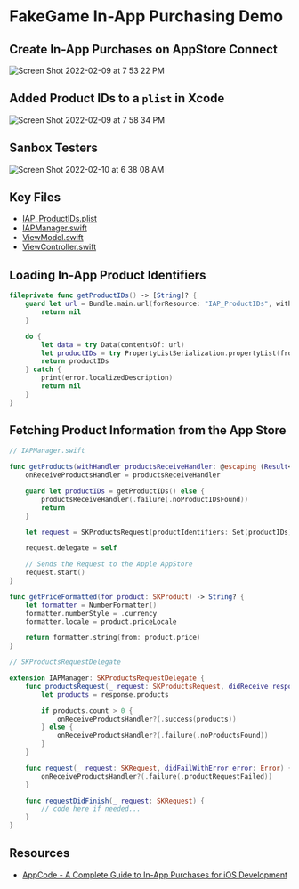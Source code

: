 # FakeGame In-App Purchasing Demo

## Create In-App Purchases on AppStore Connect

![Screen Shot 2022-02-09 at 7 53 22 PM](https://user-images.githubusercontent.com/1819208/153316030-97968088-6dae-4fd1-9fc8-ca801cea37be.png)

## Added Product IDs to a `plist` in Xcode 

![Screen Shot 2022-02-09 at 7 58 34 PM](https://user-images.githubusercontent.com/1819208/153316481-0b81655a-71e0-48c0-b4e4-27696b5f341e.png)

## Sanbox Testers 

![Screen Shot 2022-02-10 at 6 38 08 AM](https://user-images.githubusercontent.com/1819208/153401510-1ff95031-b883-49e2-8cb1-5057c3f1e681.png)

## Key Files 

* [IAP_ProductIDs.plist](https://github.com/alexpaul/In-App-Purchases/blob/main/FakeGame/Complete/FakeGame/FakeGame/In-App%20Purchases/IAP_ProductIDs.plist)
* [IAPManager.swift](https://github.com/alexpaul/In-App-Purchases/blob/main/FakeGame/Complete/FakeGame/FakeGame/In-App%20Purchases/IAPManager.swift)
* [ViewModel.swift](https://github.com/alexpaul/In-App-Purchases/blob/main/FakeGame/Complete/FakeGame/FakeGame/View%20Model/ViewModel.swift)
* [ViewController.swift](https://github.com/alexpaul/In-App-Purchases/blob/main/FakeGame/Complete/FakeGame/FakeGame/View/ViewController.swift)

## Loading In-App Product Identifiers 

```swift
fileprivate func getProductIDs() -> [String]? {
    guard let url = Bundle.main.url(forResource: "IAP_ProductIDs", withExtension: "plist") else {
        return nil
    }

    do {
        let data = try Data(contentsOf: url)
        let productIDs = try PropertyListSerialization.propertyList(from: data, options: .mutableContainersAndLeaves, format: nil) as? [String] ?? []
        return productIDs
    } catch {
        print(error.localizedDescription)
        return nil
    }
}
```

## Fetching Product Information from the App Store

```swift
// IAPManager.swift

func getProducts(withHandler productsReceiveHandler: @escaping (Result<[SKProduct], IAPManagerError>) -> Void) {
    onReceiveProductsHandler = productsReceiveHandler

    guard let productIDs = getProductIDs() else {
        productsReceiveHandler(.failure(.noProductIDsFound))
        return
    }

    let request = SKProductsRequest(productIdentifiers: Set(productIDs))

    request.delegate = self

    // Sends the Request to the Apple AppStore
    request.start()
}

func getPriceFormatted(for product: SKProduct) -> String? {
    let formatter = NumberFormatter()
    formatter.numberStyle = .currency
    formatter.locale = product.priceLocale

    return formatter.string(from: product.price)
}
```

```swift
// SKProductsRequestDelegate

extension IAPManager: SKProductsRequestDelegate {
    func productsRequest(_ request: SKProductsRequest, didReceive response: SKProductsResponse) {
        let products = response.products

        if products.count > 0 {
            onReceiveProductsHandler?(.success(products))
        } else {
            onReceiveProductsHandler?(.failure(.noProductsFound))
        }
    }

    func request(_ request: SKRequest, didFailWithError error: Error) {
        onReceiveProductsHandler?(.failure(.productRequestFailed))
    }

    func requestDidFinish(_ request: SKRequest) {
        // code here if needed...
    }
}
```

## Resources 

* [AppCode - A Complete Guide to In-App Purchases for iOS Development](https://www.appcoda.com/in-app-purchases-guide/)
